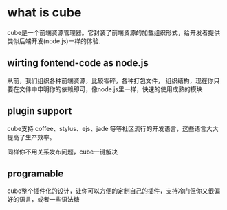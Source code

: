 # what is cube

cube是一个前端资源管理器。它封装了前端资源的加载组织形式，给开发者提供类似后端开发(node.js)一样的体验.

## wirting fontend-code as node.js


从前，我们组织各种前端资源，比较零碎，各种打包文件，
组织结构，现在你只要在文件中申明你的依赖即可，像node.js里一样，快速的使用成熟的模块


## plugin support

cube支持 coffee、stylus、ejs、jade 等等社区流行的开发语言，这些语言大大提高了生产效率。

同样你不用关系发布问题，cube一键解决

## programable

cube整个插件化的设计，让你可以方便的定制自己的插件，支持冷门但你又很偏好的语言，或者一些语法糖





